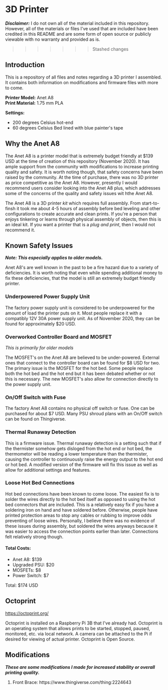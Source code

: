 # 3D Printer

***Disclaimer:*** I do not own all of the material included in this repository. 
However, all of the materials or files I've used that are included have been 
credited in this README and are some form of open source or publicly viewable 
with no warranty and provided as is. 
>>>>>>> Stashed changes

## Introduction
This is a repository of all files and notes regarding a 3D printer I assembled.
It contains both information on modifications and firmware files with more to 
come.

**Printer Model:** Anet A8 \
**Print Material:** 1.75 mm PLA

**Settings:** 
<ul>
    <li>200 degrees Celsius hot-end
    <li>60 degrees Celsius Bed lined with 
    blue painter's tape
</ul>

## Why the Anet A8

The Anet A8 is a printer model that is extremely budget friendly at $139 USD at 
the time of creation of this repository (November 2020). It has ample support 
from the community with modifications to increase printing quality and safety. 
It is worth noting though, that safety concerns have been raised by the 
community. At the time of purchase, there was no 3D printer as price 
competitive as the Anet A8. However, presently I would recommend users consider 
looking into the Anet A8 plus, which addresses some of the concerns of the 
quality and safety issues wit hthe Anet A8.

The Anet A8 is a 3D printer *kit* which requires full assembly. From 
start-to-finsh it took me about 4-5 hours of assembly before bed leveling and 
other configurations to create accurate and clean prints. If you're a person 
that enjoys tinkering or learns through physical assembly of objects, then this 
is an ideal kit. If you want a printer that is a *plug and print*, then I would 
not recommend it.

## Known Safety Issues

***Note: This especially applies to older models.***

Anet A8's are well known in the past to be a fire hazard due to a variety of 
deficiencies. It is worth noting that even while spending additional money to 
fix these deficiencies, that the model is still an extremely budget friendly 
printer.

### Underpowered Power Supply Unit

The factory power supply unit is considered to be underpowered for the amount 
of load the printer puts on it. Most people replace it with a compatibly 12V 
30A power supply unit. As of November 2020, they can be found for approximately
$20 USD. 

### Overworked Controller Board and MOSFET

*This is primarily for older models*

The MOSFET's on the Anet A8 are believed to be under-powered. External ones 
that connect to the controller board can be found for $8 USD for two. The 
primary issue is the MOSFET for the hot bed. Some people replace both the 
hot bed and the hot end but it has been debated whether or not this is 
necessary. The new MOSFET's also allow for connection directly to the power 
supply unit. 

### On/Off Switch with Fuse

The factory Anet A8 contains no physical off switch or fuse. One can be 
purchased for about $7 USD. Many PSU shroud plans with an On/Off switch can be 
found on Thingiverse. 

### Thermal Runaway Detection

This is a firmware issue. Thermal runaway detection is a setting such that 
if the thermister somehow gets disloged from the hot end or hot bed, the 
thermometor will be reading a lower temperature than the thermister, causing 
the controller to continuously raise the energy output to the hot end or hot 
bed. A modified version of the firmware will fix this issue as well as allow for 
additional settings and features. 

### Loose Hot Bed Connections

Hot bed connections have been known to come loose. The easiest fix is to solder 
the wires directly to the hot bed itself as opposed to using the hot bed 
connectors that are included. This is a relatively easy fix if you have a 
soldering iron on hand and have soldered before. Otherwise, people have printed 
protection areas to stop any cables or rubbing to improve odds preventing of 
loose wires. Personally, I believe there was no evidence of these issues during 
assembly, but soldered the wires anyways because it was easier to access the 
connection points earlier than later. Connections felt relatively strong though. 

#### Total Costs:
<ul>
    <li> Anet A8: $139
    <li> Upgraded PSU: $20
    <li> MOSFETs: $8
    <li> Power Switch: $7
</ul>

Total: $174 USD

## Octoprint

https://octoprint.org/

Octoprint is installed on a Raspberry Pi 3B that I've already had. Octoprint is 
an operating system that allows prints to be started, stopped, paused, 
monitored, etc. via local network. A camera can be attached to the Pi if desired 
for viewing of actual printer. Octoprint is Open Source.

## Modifications
***These are some modifications I made for increased stability or overall 
printing quality.***
<ol>
    <li>Front Brace: https://www.thingiverse.com/thing:2224643 
</ol>

